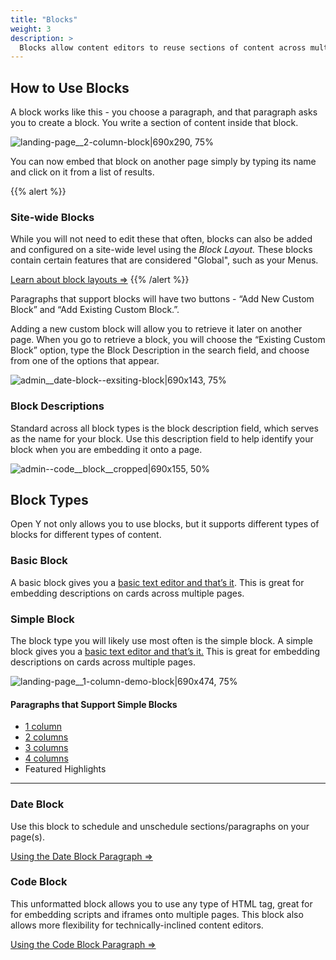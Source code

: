 ```yaml
---
title: "Blocks"
weight: 3
description: >
  Blocks allow content editors to reuse sections of content across multiple pages.
---
```




## How to Use Blocks

A block works like this - you choose a paragraph, and that paragraph asks you to create a block. You write a section of content inside that block.

![landing-page__2-column-block|690x290, 75%](upload://oJpAbSjT6RA1hMjvOTQxUwdozRd.gif)

You can now embed that block on another page simply by typing its name and click on it from a list of results.

{{% alert %}}
### Site-wide Blocks 

While you will not need to edit these that often, blocks can also be added and configured on a site-wide level using the *Block Layout.* These blocks contain certain features that are considered "Global", such as your Menus.

[Learn about block layouts ⇒](https://community.openymca.org/c/Resources-and-training-for-content-editors/taxonomy/18)
{{% /alert %}}

Paragraphs that support blocks will have two buttons - “Add New Custom Block” and “Add Existing Custom Block.”.

Adding a new custom block will allow you to retrieve it later on another page. When you go to retrieve a block, you will choose the “Existing Custom Block” option, type the Block Description in the search field, and choose from one of the options that appear.

![admin__date-block--exsiting-block|690x143, 75%](upload://ktYOhlTNPOWqDCppafNF3eKl07r.gif)

### Block Descriptions

Standard across all block types is the block description field, which serves as the name for your block. Use this description field to help identify your block when you are embedding it onto a page.

![admin--code__block__cropped|690x155, 50%](upload://uDDl7bJrFreiiN5nboh5MaOOWMF.png)

## Block Types

Open Y not only allows you to use blocks, but it supports different types of blocks for different types of content.

### Basic Block

A basic block gives you a [basic text editor and that’s it](https://community.openymca.org/t/introduction-text-editor-open-y-user-docs/643). This is great for embedding descriptions on cards across multiple pages.

### Simple Block

The block type you will likely use most often is the simple block. A simple block gives you a [basic text editor and that’s it.](https://community.openymca.org/t/introduction-text-editor-open-y-user-docs/643) This is great for embedding descriptions on cards across multiple pages.

![landing-page__1-column-demo-block|690x474, 75%](upload://8ztiCyU8UuDvYi6E3SjEthQEFQ.gif)

#### Paragraphs that Support Simple Blocks

* [1 column](https://community.openymca.org/t/1-column-paragraphs-open-y-user-docs/698)
* [2 columns](https://community.openymca.org/t/2-columns-paragraphs-open-y-user-docs/699)
* [3 columns](https://community.openymca.org/t/3-columns-paragraphs-open-y-user-docs/700)
* [4 columns](https://community.openymca.org/t/4-columns-paragraphs-open-y-user-docs/701)
* Featured Highlights

---

### Date Block

Use this block to schedule and unschedule sections/paragraphs on your page(s).

[Using the Date Block Paragraph ⇒](https://community.openymca.org/t/date-block-paragraphs-open-y-user-docs/709)

### Code Block

This unformatted block allows you to use any type of HTML tag, great for for embedding scripts and iframes onto multiple pages. This block also allows more flexibility for technically-inclined content editors.

[Using the Code Block Paragraph ⇒](https://community.openymca.org/t/code-paragraphs-open-y-user-docs/708)